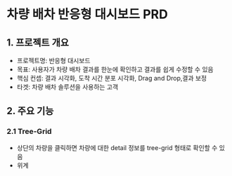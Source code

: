 # 차량 배차 반응형 대시보드 PRD
## 1. 프로젝트 개요
- 프로젝트명: 반응형 대시보드
- 목표: 사용자가 차량 배차 결과를 한눈에 확인하고 결과를 쉽게 수정할 수 있음
- 핵심 컨셉: 결과 시각화, 도착 시간 분포 시각화, Drag and Drop,결과 보정
- 타겟: 차량 배차 솔루션을 사용하는 고객

## 2. 주요 기능
### 2.1 Tree-Grid
- 상단의 차량을 클릭하면 차량에 대한 detail 정보를 tree-grid 형태로 확인할 수 있음
- 위계 